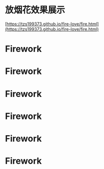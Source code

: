 # 放烟花效果展示

[https://tzs199373.github.io/fire-love/fire.html](https://tzs199373.github.io/fire-love/fire.html)

# Firework
# Firework
# Firework
# Firework
# Firework
# Firework
